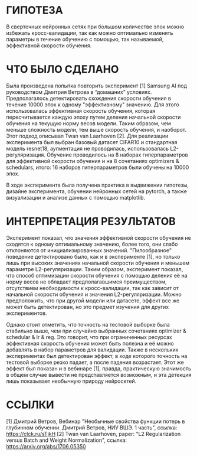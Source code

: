 # ГИПОТЕЗА

В сверточных нейронных сетях при большом количестве эпох можно избежать кросс-валидации, так как можно оптимально изменять параметры в течение обучению с помощью, так называемой, эффективной скорости обучения.

# ЧТО БЫЛО СДЕЛАНО

Была произведена попытка повторить эксперимент [1] Samsung AI под руководством Дмитрия Ветрова в “домашних” условиях. Предполагалось детектировать схождения скорости обучения в течение 10000 эпох к одному "эффективному" значению. Для этого использовалась эффективная скорость обучения, которая пересчитывается каждую эпоху путем деления начальной скорости обучения на текущую норму весов модели. Таким образом, чем меньше сложность модели, тем выше скорость обучения, и наоборот. Этот подход описывал Twan van Laarhoven [2]. Для реализации эксперимента был выбран базовый датасет CIFAR10 и стандартная модель resnet18, аугментация не проводилась, использовалась L2-регуляризация. Обучение проводилось на 8 наборах гиперпараметров для эффективной скорости обучения и на 8 сочетаниях optimizers & schedulars, итого: 16 наборов гиперпараметров были обучены на 10000 эпох. 

В ходе эксперимента была получена практика в выдвижении гипотезы, дизайне эксперимента, обучении нейронных сетей на pytorch, а также визуализации и анализе данных с помощью matplotlib.

# ИНТЕРПРЕТАЦИЯ РЕЗУЛЬТАТОВ

Эксперимент показал, что значения эффективной скорости обучения не сходятся к одному оптимальному значению, более того, они слабо отклоняются от инициализированных значений. "Пилообразное" поведение детектировано было, как и в эксперименте [1], но только лишь при высоких значениях начальной скорости обучения и меньшем параметре L2-регуляризации. Таким образом, эксперимент показал, что способ оптимизации скорости обучения с помощью деления её на норму весов не обладает предполагавшимся преимуществом, отсутствием необходимости к кросс-валидации, так как зависит от начальной скорости обучения и значения L2-регуляризации. Можно предположить, что при другой модели или датасете, эффект все же может быть детектирован, но это предмет изучения для других экспериментов.

Однако стоит отметить, что точность на тестовой выборке была стабильно выше, чем при случайно выбранных сочетаниях optimizer & schedular & lr & reg. Это говорит, что при ограниченных ресурсах эффективная скорость обучения может быть полезна и её можно добавлять в набор параметров для валидации. Также в нескольких экспериментах был детектирован эффект, в ходе которого точность на тестовой выборке резко падает, а после падения возрастает. Этот же эффект был показан и в вебинаре [1], правда, практическую значимость в общем случае вывести не представляется возможным, и эта детекция лишь показывает необычную природу нейросетей.


# ССЫЛКИ

[1] Дмитрий Ветров, Вебинар "Необычные свойства функции потерь в глубинном обучении. Дмитрий Ветров, НИУ ВШЭ. 1 часть", ссылка: https://clck.ru/sTjkH
[2] Twan van Laarhoven, paper: "L2 Regularization versus Batch and Weight Normalization", ссылка: https://arxiv.org/abs/1706.05350